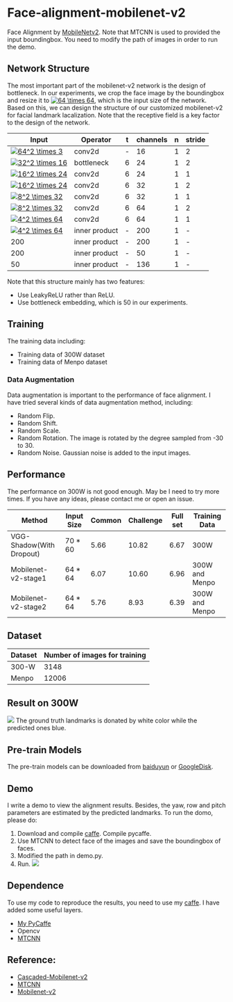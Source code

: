 # Face-alignment-mobilenet-v2
Face Alignment by [MobileNetv2](https://arxiv.org/abs/1801.04381). Note that MTCNN is used to provided the input boundingbox. You need to modify the path of images in order to run the demo. 

## Network Structure
The most important part of the mobilenet-v2 network is the design of bottleneck. In our experiments, we crop the face image by the boundingbox and resize it to <a href="https://www.codecogs.com/eqnedit.php?latex=64&space;\times&space;64" target="_blank"><img src="https://latex.codecogs.com/gif.latex?64&space;\times&space;64" title="64 \times 64" /></a>, which is the input size of the network. Based on this, we can design the structure of our customized mobilenet-v2 for facial landmark lacalization. Note that the receptive field is a key factor to the design of the network.

|Input|Operator|t|channels|n|stride|
|------|------|------|------|------|------|
|<a href="https://www.codecogs.com/eqnedit.php?latex=64^2&space;\times&space;3" target="_blank"><img src="https://latex.codecogs.com/gif.latex?64^2&space;\times&space;3" title="64^2 \times 3" /></a>|conv2d|-|16|1|2|
|<a href="https://www.codecogs.com/eqnedit.php?latex=32^2&space;\times&space;16" target="_blank"><img src="https://latex.codecogs.com/gif.latex?32^2&space;\times&space;16" title="32^2 \times 16" /></a>|bottleneck|6|24|1|2|
|<a href="https://www.codecogs.com/eqnedit.php?latex=16^2&space;\times&space;24" target="_blank"><img src="https://latex.codecogs.com/gif.latex?16^2&space;\times&space;24" title="16^2 \times 24" /></a>|conv2d|6|24|1|1|
|<a href="https://www.codecogs.com/eqnedit.php?latex=16^2&space;\times&space;24" target="_blank"><img src="https://latex.codecogs.com/gif.latex?16^2&space;\times&space;24" title="16^2 \times 24" /></a>|conv2d|6|32|1|2|
|<a href="https://www.codecogs.com/eqnedit.php?latex=8^2&space;\times&space;32" target="_blank"><img src="https://latex.codecogs.com/gif.latex?8^2&space;\times&space;32" title="8^2 \times 32" /></a>|conv2d|6|32|1|1|
|<a href="https://www.codecogs.com/eqnedit.php?latex=8^2&space;\times&space;32" target="_blank"><img src="https://latex.codecogs.com/gif.latex?8^2&space;\times&space;32" title="8^2 \times 32" /></a>|conv2d|6|64|1|2|
|<a href="https://www.codecogs.com/eqnedit.php?latex=4^2&space;\times&space;64" target="_blank"><img src="https://latex.codecogs.com/gif.latex?4^2&space;\times&space;64" title="4^2 \times 64" /></a>|conv2d|6|64|1|1|
|<a href="https://www.codecogs.com/eqnedit.php?latex=4^2&space;\times&space;64" target="_blank"><img src="https://latex.codecogs.com/gif.latex?4^2&space;\times&space;64" title="4^2 \times 64" /></a>|inner product|-|200|1|-|
|200|inner product|-|200|1|-|
|200|inner product|-|50|1|-|
|50|inner product|-|136|1|-|

Note that this structure mainly has two features:
 - Use LeakyReLU rather than ReLU.
 - Use bottleneck embedding, which is 50 in our experiments.

## Training
The training data including:
- Training data of 300W dataset
- Training data of Menpo dataset
### Data Augmentation
Data augmentation is important to the performance of face alignment. I have tried several kinds of data augmentation method, including:
- Random Flip.
- Random Shift.
- Random Scale. 
- Random Rotation. The image is rotated by the degree sampled from -30 to 30.
- Random Noise. Gaussian noise is added to the input images.

## Performance
The performance on 300W is not good enough. May be I need to try more times. If you have any ideas, please contact me or open an issue.

|Method|Input Size|Common|Challenge|Full set|Training Data|
|------|------|------|------|------|------|
|VGG-Shadow(With Dropout)|70 * 60|5.66|10.82|6.67|300W|
|Mobilenet-v2-stage1|64 * 64|6.07|10.60|6.96|300W and Menpo|
|Mobilenet-v2-stage2|64 * 64|5.76|8.93|6.39|300W and Menpo|

## Dataset

|Dataset|Number of images for training|
|------|-----|
|300-W|3148|
|Menpo|12006|

## Result on 300W
![](https://github.com/goodluckcwl/DeepAlignment/raw/master/sample.jpg)
The ground truth landmarks is donated by white color while the predicted ones blue.

## Pre-train Models
The pre-train models can be downloaded from [baiduyun](https://pan.baidu.com/s/1wYycQbmz3CxBQw9KgJkxEA) or [GoogleDisk](https://drive.google.com/open?id=1Nw9s4sZ5tyS6MDMm-DUIdIrSEgw-kH0B).

## Demo
I write a demo to view the alignment results. Besides, the yaw, row and pitch parameters are estimated by the predicted landmarks.
To run the domo, please do:
1. Download and compile [caffe](https://github.com/goodluckcwl/custom-caffe). Compile pycaffe.
2. Use MTCNN to detect face of the images and save the boundingbox of faces.
3. Modified the path in demo.py.
4. Run.
![](https://github.com/goodluckcwl/DeepAlignment/raw/master/demo.png)

## Dependence
To use my code to reproduce the results, you need to use my [caffe](https://github.com/goodluckcwl/custom-caffe). I have added some useful layers.
- [My PyCaffe](https://github.com/goodluckcwl/custom-caffe)
- Opencv
- [MTCNN](https://github.com/kpzhang93/MTCNN_face_detection_alignment)


## Reference:
- [Cascaded-Mobilenet-v2](https://github.com/tensor-yu/cascaded_mobilenet-v2)
- [MTCNN](https://github.com/kpzhang93/MTCNN_face_detection_alignment)
- [Mobilenet-v2](https://arxiv.org/abs/1801.04381)
